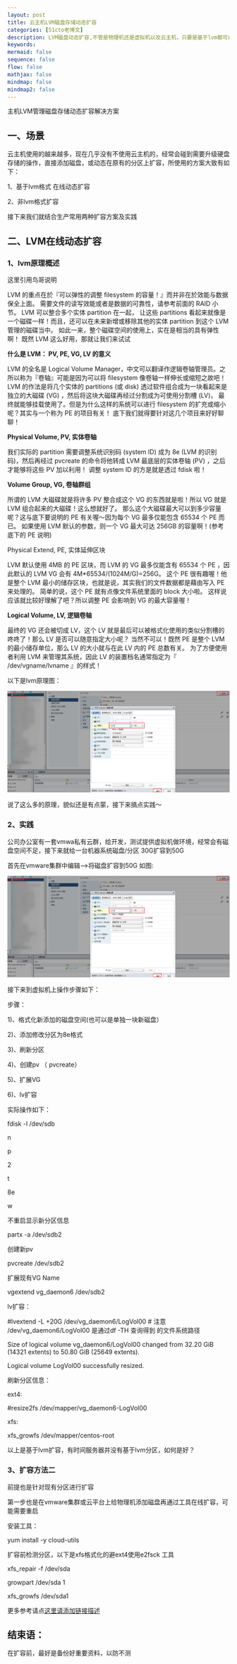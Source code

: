 ```yaml
---
layout: post
title: 云主机LVM磁盘存储动态扩容 
categories: [51cto老博文]
description: LVM磁盘动态扩容,不管是物理机还是虚拟机以及云主机，只要是基于lvm都可以；方便磁盘动态扩缩 
keywords: 
mermaid: false
sequence: false
flow: false
mathjax: false
mindmap: false
mindmap2: false
---
```


主机LVM管理磁盘存储动态扩容解决方案
 


一、场景
----


云主机使用的越来越多，现在几乎没有不使用云主机的，经常会碰到需要升级硬盘存储的操作，直接添加磁盘，或动态在原有的分区上扩容，所使用的方案大致有如下：  

1、基于lvm格式 在线动态扩容  

2、非lvm格式扩容  

接下来我们就结合生产常用两种扩容方案及实践


二、LVM在线动态扩容
-----------


### 1、lvm原理概述


这里引用鸟哥说明  

LVM 的重点在於『可以弹性的调整 filesystem 的容量！』而并非在於效能与数据保全上面。 需要文件的读写效能或者是数据的可靠性，请参考前面的 RAID 小节。 LVM 可以整合多个实体 partition 在一起， 让这些 partitions 看起来就像是一个磁碟一样！而且，还可以在未来新增或移除其他的实体 partition 到这个 LVM 管理的磁碟当中。 如此一来，整个磁碟空间的使用上，实在是相当的具有弹性啊！ 既然 LVM 这么好用，那就让我们来试试


**什么是 LVM： PV, PE, VG, LV 的意义**  

LVM 的全名是 Logical Volume Manager，中文可以翻译作逻辑卷轴管理员。之所以称为『卷轴』可能是因为可以将 filesystem 像卷轴一样伸长或缩短之故吧！LVM 的作法是将几个实体的 partitions (或 disk) 透过软件组合成为一块看起来是独立的大磁碟 (VG) ，然后将这块大磁碟再经过分割成为可使用分割槽 (LV)， 最终就能够挂载使用了。但是为什么这样的系统可以进行 filesystem 的扩充或缩小呢？其实与一个称为 PE 的项目有关！ 底下我们就得要针对这几个项目来好好聊聊！  

**Physical Volume, PV, 实体卷轴**


我们实际的 partition 需要调整系统识别码 (system ID) 成为 8e (LVM 的识别码)，然后再经过 pvcreate 的命令将他转成 LVM 最底层的实体卷轴 (PV) ，之后才能够将这些 PV 加以利用！ 调整 system ID 的方是就是透过 fdisk 啦！  

**Volume Group, VG, 卷轴群组**


所谓的 LVM 大磁碟就是将许多 PV 整合成这个 VG 的东西就是啦！所以 VG 就是 LVM 组合起来的大磁碟！这么想就好了。 那么这个大磁碟最大可以到多少容量呢？这与底下要说明的 PE 有关喔～因为每个 VG 最多仅能包含 65534 个 PE 而已。 如果使用 LVM 默认的参数，则一个 VG 最大可达 256GB 的容量啊！(参考底下的 PE 说明)  

Physical Extend, PE, 实体延伸区块  

LVM 默认使用 4MB 的 PE 区块，而 LVM 的 VG 最多仅能含有 65534 个 PE ，因此默认的 LVM VG 会有 4M\*65534/(1024M/G)\=256G。 这个 PE 很有趣喔！他是整个 LVM 最小的储存区块，也就是说，其实我们的文件数据都是藉由写入 PE 来处理的。 简单的说，这个 PE 就有点像文件系统里面的 block 大小啦。 这样说应该就比较好理解了吧？所以调整 PE 会影响到 VG 的最大容量喔！


**Logical Volume, LV, 逻辑卷轴**


最终的 VG 还会被切成 LV，这个 LV 就是最后可以被格式化使用的类似分割槽的咚咚了！那么 LV 是否可以随意指定大小呢？ 当然不可以！既然 PE 是整个 LVM 的最小储存单位，那么 LV 的大小就与在此 LV 内的 PE 总数有关。 为了方便使用者利用 LVM 来管理其系统，因此 LV 的装置档名通常指定为『 /dev/vgname/lvname 』的样式！


以下是lvm原理图：  

![LVM架构原理](/images/lvm_01.png)


说了这么多的原理，貌似还是有点蒙，接下来搞点实践～


### 2、实践


公司办公室有一套vmwa私有云群，给开发，测试提供虚拟机做环境，经常会有磁盘空间不足，接下来就给一台机器系统磁盘/分区 30G扩容到50G  

首先在vmware集群中编辑–\>将磁盘扩容到50G 如图:


![LVM管理](images/lvm_01.png)  

接下来到虚拟机上操作步骤如下：  

步骤：  

1\)、格式化新添加的磁盘空间(也可以是单独一块新磁盘）  

2\)、添加修改分区为8e格式  

3\)、刷新分区  

4\)、创建pv （ pvcreate）  

5\)、扩展VG  

6\)、lv扩容


实际操作如下：  

fdisk \-l /dev/sdb  

n  

p  

2  

t  

8e  

w


不重启显示新分区信息  

partx \-a /dev/sdb2


创建新pv  

pvcreate /dev/sdb2  

扩展现有VG Name  

vgextend vg\_daemon6 /dev/sdb2  

lv扩容：  

\#lvextend \-L \+20G /dev/vg\_daemon6/LogVol00 \# 注意 /dev/vg\_daemon6/LogVol00 是通过df \-TH 查询得到 的文件系统路径  

Size of logical volume vg\_daemon6/LogVol00 changed from 32\.20 GiB (14321 extents) to 50\.80 GiB (25649 extents).  

Logical volume LogVol00 successfully resized.


刷新分区信息：  

ext4:  

\#resize2fs /dev/mapper/vg\_daemon6\-LogVol00  

xfs:  

xfs\_growfs /dev/mapper/centos\-root


以上是基于lvm扩容，有时间服务器并没有基于lvm分区，如何是好？


### 3、扩容方法二


前提也是针对现有分区进行扩容  

第一步也是在vmware集群或云平台上给物理机添加磁盘再通过工具在线扩容，可能需要重启


安装工具：  

yum install \-y cloud\-utils  

扩容前检测分区，以下是xfs格式化的避ext4使用e2fsck 工具  

xfs\_repair \-f /dev/sda  

growpart /dev/sda 1  

xfs\_growfs /dev/sda1  

更多参考请点[这里请添加链接描述](https://docs.ucloud.cn/storage_cdn/udisk/userguide/extend/linux_raw)


结束语：
----


在扩容前，最好是备份好重要资料，以防不测



